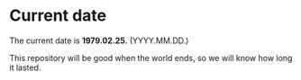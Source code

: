 # Current date

The current date is **1979.02.25.** (YYYY.MM.DD.)

This repository will be good when the world ends, so we will know how long it lasted.